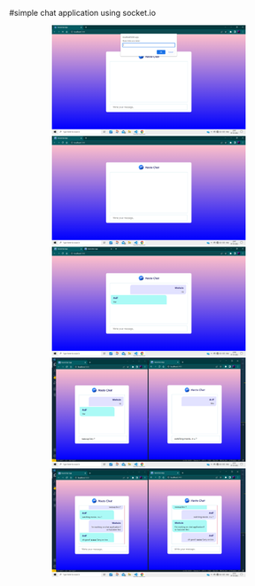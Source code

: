 #simple chat application using socket.io

<p align="center">
  <img src="/JavaScript/HactoChat/public/imgs/one.png" width="350" title="hover text">
  <img src="/JavaScript/HactoChat/public/imgs/two.png" width="350" title="hover text">
  <img src="/JavaScript/HactoChat/public/imgs/three.png" width="350" title="hover text">
  <img src="/JavaScript/HactoChat/public/imgs/four.png" width="350" title="hover text">
  <img src="/JavaScript/HactoChat/public/imgs/five.png" width="350" title="hover text">
</p>
